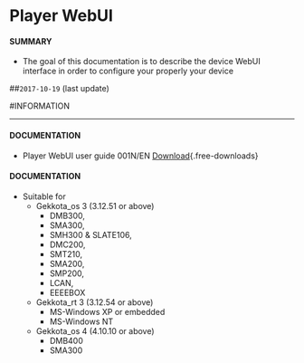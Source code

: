 # Player WebUI  

#### **SUMMARY**
- The goal of this documentation is to describe the device WebUI interface in order to configure your properly your device 
	
##`2017-10-19` (last update)

#INFORMATION
***********************************************************************
#### **DOCUMENTATION**  
- Player WebUI user guide 001N/EN [Download](application-notes/WebUI/Gekkota-WebUI-user-guide-001N_en.pdf){.free-downloads}  
  
#### **DOCUMENTATION**
- Suitable for 
	- Gekkota_os 3 (3.12.51 or above) 
		- DMB300, 
		- SMA300, 
		- SMH300 & SLATE106, 
		- DMC200, 
		- SMT210, 
		- SMA200, 
		- SMP200, 
		- LCAN, 
		- EEEEBOX
	- Gekkota_rt 3 (3.12.54 or above)
		- MS-Windows XP or embedded 
		- MS-Windows NT  
	- Gekkota_os 4 (4.10.10 or above)
		- DMB400 
		- SMA300
	    





